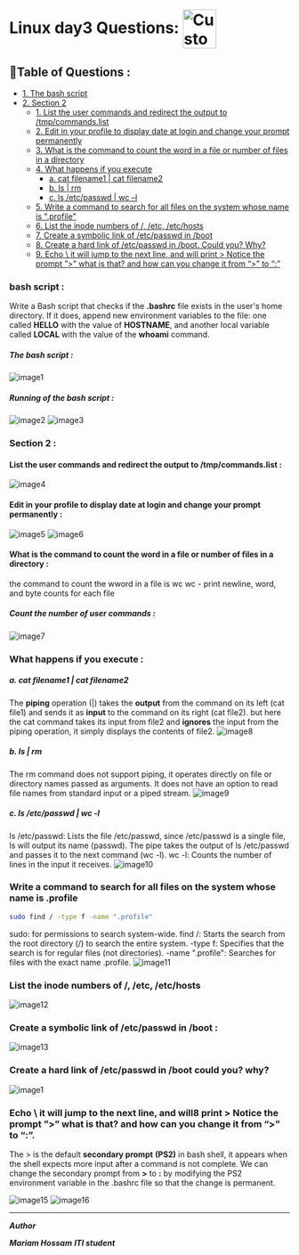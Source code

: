 <!--  -->
# Linux day3 Questions: <img src="logo-linux.png" alt="Custom Icon" width="60" height="70" align="center"/>


## 📜Table of Questions :

- [1. The bash script](#bash-script-)
- [2. Section 2](#section-2-)
   - [1. List the user commands and redirect the output to /tmp/commands.list](#list-the-user-commands-and-redirect-the-output-to-tmpcommandslist-)
   - [2. Edit in your profile to display date at login and change your prompt permanently](#edit-in-your-profile-to-display-date-at-login-and-change-your-prompt-permanently-)
   - [3. What is the command to count the word in a file or number of files in a directory](#what-is-the-command-to-count-the-word-in-a-file-or-number-of-files-in-a-directory-)
   - [4. What happens if you execute](#a-cat-filename1--cat-filename2)
      - [a. cat filename1 | cat filename2](#a-cat-filename1--cat-filename2)
      - [b. ls | rm](#b-ls--rm)
      - [c. ls /etc/passwd | wc –l](#c-ls-etcpasswd--wc--l)
   - [5. Write a command to search for all files on the system whose name is ".profile"](#write-a-command-to-search-for-all-files-on-the-system-whose-name-is-profile)
   - [6. List the inode numbers of /, /etc, /etc/hosts](#list-the-inode-numbers-of--etc-etchosts)
   - [7. Create a symbolic link of /etc/passwd in /boot](#create-a-symbolic-link-of-etcpasswd-in-boot-)
   - [8. Create a hard link of /etc/passwd in /boot. Could you? Why?](#create-a-hard-link-of-etcpasswd-in-boot-could-you-why)
   - [9. Echo \ it will jump to the next line, and will print > Notice the prompt ”>” what is that? and how can you change it from “>” to “:”](#echo--it-will-jump-to-the-next-line-and-will-print--notice-the-prompt--what-is-that-and-how-can-you-change-it-from--to-)

###  bash script :
Write a Bash script that checks if the **.bashrc** file exists in the user's home 
directory. If it does, append new environment variables to the file: one called 
**HELLO** with the value of **HOSTNAME**, and another local variable called **LOCAL** 
with the value of the **whoami** command.
##### The bash script :
 ![image1](screen1.png)
##### Running of the bash script :
 ![image2](screen2.png)
 ![image3](screen3.png)
 
<!--<img src="screen1.png" alt="image6" width="600" height="580"> -->
### Section 2 :
#### List the user commands and redirect the output to /tmp/commands.list :
 ![image4](screen4.png)
#### Edit in your profile to display date at login and change your prompt permanently :
 ![image5](screen5.png)
 ![image6](screen6.png)
#### What is the command to count the word in a file or number of files in a directory :
the command to count the wword in a file is wc
wc - print newline, word, and byte counts for each file

#####  Count the number of user commands :
 ![image7](screen7.png)
### What happens if you execute : 
##### a. cat filename1 | cat filename2
The **piping** operation (|) takes the **output** from the command on its left (cat file1) and sends it as **input** to the command on its right (cat file2).
but here the cat command takes its input from file2 and **ignores** the input from the piping operation, it simply displays the contents of file2.
 ![image8](screen8.png)
##### b. ls | rm
The rm command does not support piping, it operates directly on file or directory names passed as arguments.
It does not have an option to read file names from standard input or a piped stream.
 ![image9](screen9.png)
##### c. ls /etc/passwd | wc -l
ls /etc/passwd: Lists the file /etc/passwd, since /etc/passwd is a single file, ls will output its name (passwd).
The pipe takes the output of ls /etc/passwd and passes it to the next command (wc -l).
wc -l: Counts the number of lines in the input it receives.
 ![image10](screen10.png)
### Write a command to search for all files on the system whose name is .profile
```bash
sudo find / -type f -name ".profile"
```
sudo: for permissions to search system-wide.
find /: Starts the search from the root directory (/) to search the entire system.
-type f: Specifies that the search is for regular files (not directories).
-name ".profile": Searches for files with the exact name .profile.
 ![image11](screen11.png)
### List the inode numbers of /, /etc, /etc/hosts
 ![image12](screen12.png)

### Create a symbolic link of /etc/passwd in /boot :
 ![image13](screen13.png)
### Create a hard link of /etc/passwd in /boot could you? why?
 ![image1](screen14.png)
### Echo \ it will jump to the next line, and will8 print > Notice the prompt ”>” what is that? and how can you change it from “>” to “:”.
The > is the default **secondary prompt** **(PS2)** in bash shell, it appears when the shell expects more input after a command is not complete.
We can change the secondary prompt from **>** to **:** by modifying the PS2 environment variable in the .bashrc file so that the change is permanent.

 ![image15](screen15.png) 
 ![image16](screen16.png) 

 ---

 _**Author**_

_**Mariam Hossam**_
_**ITI student**_
